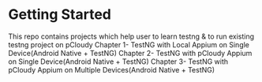 # Getting Started

This repo contains projects which help user to learn testng & to run existing testng project on pCloudy
Chapter 1- TestNG with Local Appium on Single Device(Android Native + TestNG)
Chapter 2- TestNG with pCloudy Appium on Single Device(Android Native + TestNG)
Chapter 3- TestNG with pCloudy Appium on Multiple Devices(Android Native + TestNG)

